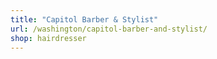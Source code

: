 ```yaml
---
title: "Capitol Barber & Stylist"
url: /washington/capitol-barber-and-stylist/
shop: hairdresser
---
```

